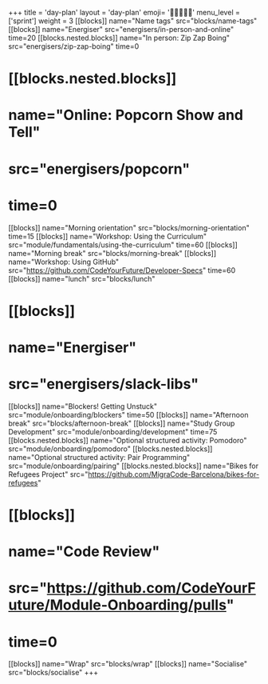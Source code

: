 +++
title = 'day-plan'
layout = 'day-plan'
emoji= '🧑🏾‍🤝‍🧑🏾'
menu_level = ['sprint']
weight = 3
[[blocks]]
name="Name tags"
src="blocks/name-tags"
[[blocks]]
name="Energiser"
src="energisers/in-person-and-online"
time=20
[[blocks.nested.blocks]]
name="In person: Zip Zap Boing"
src="energisers/zip-zap-boing"
time=0
# [[blocks.nested.blocks]]
# name="Online: Popcorn Show and Tell"
# src="energisers/popcorn"
# time=0
[[blocks]]
name="Morning orientation"
src="blocks/morning-orientation"
time=15
[[blocks]]
name="Workshop: Using the Curriculum"
src="module/fundamentals/using-the-curriculum"
time=60
[[blocks]]
name="Morning break"
src="blocks/morning-break"
[[blocks]]
name="Workshop: Using GitHub"
src="https://github.com/CodeYourFuture/Developer-Specs"
time=60
[[blocks]]
name="lunch"
src="blocks/lunch"
# [[blocks]]
# name="Energiser"
# src="energisers/slack-libs"
[[blocks]]
name="Blockers! Getting Unstuck"
src="module/onboarding/blockers"
time=50
[[blocks]]
name="Afternoon break"
src="blocks/afternoon-break"
[[blocks]]
name="Study Group Development"
src="module/onboarding/development"
time=75
[[blocks.nested.blocks]]
name="Optional structured activity: Pomodoro"
src="module/onboarding/pomodoro"
[[blocks.nested.blocks]]
name="Optional structured activity: Pair Programming"
src="module/onboarding/pairing"
[[blocks.nested.blocks]]
name="Bikes for Refugees Project"
src="https://github.com/MigraCode-Barcelona/bikes-for-refugees"
# [[blocks]]
# name="Code Review"
# src="https://github.com/CodeYourFuture/Module-Onboarding/pulls"
# time=0
[[blocks]]
name="Wrap"
src="blocks/wrap"
[[blocks]]
name="Socialise"
src="blocks/socialise"
+++
